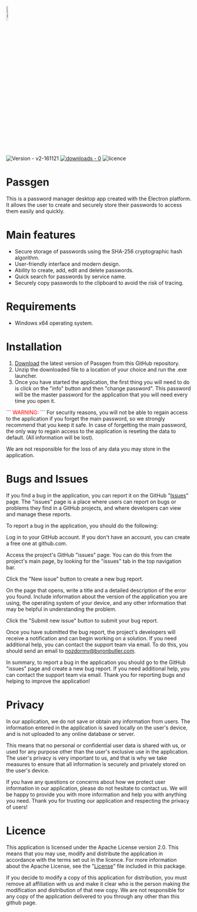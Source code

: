 <img src="https://cdn.discordapp.com/attachments/834745138424315924/1051131522729652224/key.png" alt="Passgen logo" height="10%" width="10%" draggable="false">

![Version - v2-161121](https://img.shields.io/github/v/release/Nozdormv/Passgen?style=for-the-badge)
[![downloads - 0](https://img.shields.io/github/downloads/Nozdormv/Passgen/total?style=for-the-badge)](https://github.com/Nozdormv/Passgen/releases/download/)
![licence](https://img.shields.io/github/license/Nozdormv/Passgen?style=for-the-badge)

# Passgen

This is a password manager desktop app created with the Electron platform. It allows the user to create and securely store their passwords to access them easily and quickly.

# Main features
* Secure storage of passwords using the SHA-256 cryptographic hash algorithm.
* User-friendly interface and modern design.
* Ability to create, add, edit and delete passwords.
* Quick search for passwords by service name.
* Securely copy passwords to the clipboard to avoid the risk of tracing.

# Requirements
* Windows x64 operating system.

# Installation
1. <a href="https://github.com/Nozdormv/Passgen/releases">Download</a> the latest version of Passgen from this GitHub repository.
2. Unzip the downloaded file to a location of your choice and run the .exe launcher.
3. Once you have started the application, the first thing you will need to do is click on the "info" button and then "change password". This password will be the master password for the application that you will need every time you open it.

\`\`\`
<span style="color:#FF0000">WARNING:</span>
\`\`\`
For security reasons, you will not be able to regain access to the application if you forget the main password, so we strongly recommend that you keep it safe. In case of forgetting the main password, the only way to regain access to the application is reseting the data to default. (All information will be lost).

We are not responsible for the loss of any data you may store in the application.

# Bugs and Issues
If you find a bug in the application, you can report it on the GitHub "<a href="https://github.com/Nozdormv/Passgen/issues">Issues</a>" page. The "issues" page is a place where users can report on bugs or problems they find in a GitHub projects, and where developers can view and manage these reports.

To report a bug in the application, you should do the following:

Log in to your GitHub account. If you don't have an account, you can create a free one at github.com.

Access the project's GitHub "issues" page. You can do this from the project's main page, by looking for the "issues" tab in the top navigation bar.

Click the "New issue" button to create a new bug report.

On the page that opens, write a title and a detailed description of the error you found. Include information about the version of the application you are using, the operating system of your device, and any other information that may be helpful in understanding the problem.

Click the "Submit new issue" button to submit your bug report.

Once you have submitted the bug report, the project's developers will receive a notification and can begin working on a solution. If you need additional help, you can contact the support team via email. To do this, you should send an email to <a href="mailto:nozdormv@byronbutler.com">nozdormv@byronbutler.com</a>.

In summary, to report a bug in the application you should go to the GitHub "issues" page and create a new bug report. If you need additional help, you can contact the support team via email. Thank you for reporting bugs and helping to improve the application!

# Privacy

In our application, we do not save or obtain any information from users. The information entered in the application is saved locally on the user's device, and is not uploaded to any online database or server.

This means that no personal or confidential user data is shared with us, or used for any purpose other than the user's exclusive use in the application. The user's privacy is very important to us, and that is why we take measures to ensure that all information is securely and privately stored on the user's device.

If you have any questions or concerns about how we protect user information in our application, please do not hesitate to contact us. We will be happy to provide you with more information and help you with anything you need. Thank you for trusting our application and respecting the privacy of users!

# Licence
This application is licensed under the Apache License version 2.0. This means that you may use, modify and distribute the application in accordance with the terms set out in the licence. For more information about the Apache License, see the "<a href="https://github.com/Nozdormv/Passgen/blob/main/LICENSE">License</a>" file included in this package.

If you decide to modify a copy of this application for distribution, you must remove all affiliation with us and make it clear who is the person making the modification and distribution of that new copy. We are not responsible for any copy of the application delivered to you through any other than this github page.
